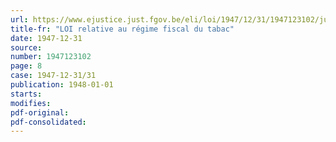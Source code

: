 ```yaml
---
url: https://www.ejustice.just.fgov.be/eli/loi/1947/12/31/1947123102/justel
title-fr: "LOI relative au régime fiscal du tabac"
date: 1947-12-31
source:
number: 1947123102
page: 8
case: 1947-12-31/31
publication: 1948-01-01
starts:
modifies:
pdf-original:
pdf-consolidated:
---
```


